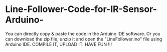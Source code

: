 # Line-Follower-Code-for-IR-Sensor-Arduino-
You can directly copy & paste the code in the Arduino IDE software.
Or you can download the zip file, unzip it and open the "LineFollower.ino" file using Arduino IDE.
COMPILE IT, UPLOAD IT.
HAVE FUN !!!

